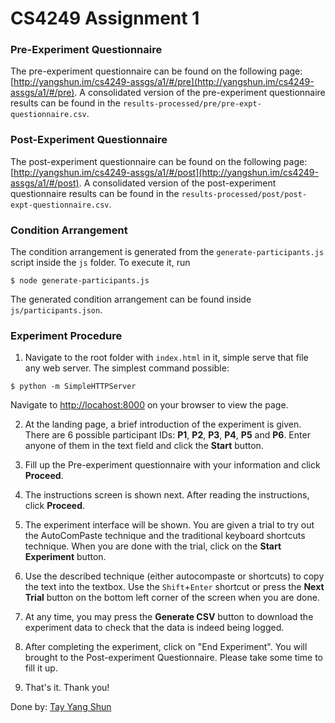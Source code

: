 CS4249 Assignment 1
==

### Pre-Experiment Questionnaire

The pre-experiment questionnaire can be found on the following page: [http://yangshun.im/cs4249-assgs/a1/#/pre](http://yangshun.im/cs4249-assgs/a1/#/pre).
A consolidated version of the pre-experiment questionnaire results can be found in the `results-processed/pre/pre-expt-questionnaire.csv`.

### Post-Experiment Questionnaire

The post-experiment questionnaire can be found on the following page: [http://yangshun.im/cs4249-assgs/a1/#/post](http://yangshun.im/cs4249-assgs/a1/#/post).
A consolidated version of the post-experiment questionnaire results can be found in the `results-processed/post/post-expt-questionnaire.csv`.

### Condition Arrangement

The condition arrangement is generated from the `generate-participants.js` script inside the `js` folder. To execute it, run
```
$ node generate-participants.js
```

The generated condition arrangement can be found inside `js/participants.json`.

### Experiment Procedure

1. Navigate to the root folder with `index.html` in it, simple serve that file any web server. The simplest command possible:
```
$ python -m SimpleHTTPServer
```
Navigate to [http://locahost:8000](http://localhost:8000) on your browser to view the page.

2. At the landing page, a brief introduction of the experiment is given. There are 6 possible participant IDs: **P1**, **P2**, **P3**, **P4**, **P5** and **P6**. Enter anyone of them in the text field and click the **Start** button.

3. Fill up the Pre-experiment questionnaire with your information and click **Proceed**.

4. The instructions screen is shown next. After reading the instructions, click **Proceed**.

5. The experiment interface will be shown. You are given a trial to try out the AutoComPaste technique and the traditional keyboard shortcuts technique. When you are done with the trial, click on the **Start Experiment** button.

6. Use the described technique (either autocompaste or shortcuts) to copy the text into the textbox. Use the `Shift`+`Enter` shortcut or press the **Next Trial** button on the bottom left corner of the screen when you are done.

7. At any time, you may press the **Generate CSV** button to download the experiment data to check that the data is indeed being logged.

8. After completing the experiment, click on "End Experiment". You will brought to the Post-experiment Questionnaire. Please take some time to fill it up.

9. That's it. Thank you!

Done by: [Tay Yang Shun](https://github.com/yangshun)
